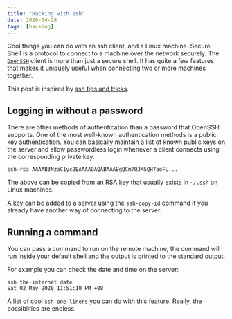 ```yaml
---
title: "Hacking with ssh"
date: 2020-04-28
tags: [hacking]
---
```


Cool things you can do with an ssh client, and a Linux machine. Secure Shell is
a protocol to connect to a machine over the network securely. The <a
href="https://www.openssh.com/" target="_blank">`OpenSSH`</a> client is more
than just a secure shell. It has quite a few features that makes it uniquely
useful when connecting two or more machines together.

This post is inspired by <a
href="https://smallstep.com/blog/ssh-tricks-and-tips/" target="_blank">ssh tips
and tricks</a>.

## Logging in without a password

There are other methods of authentication than a password that OpenSSH
supports. One of the most well-known authentication methods is a public key
authentication. You can basically maintain a list of known public keys on the
server and allow passwordless login whenever a client connects using the
corresponding private key.

```bash:title=authorized_keys
ssh-rsa AAAAB3NzaC1yc2EAAAADAQABAAABgQCm7Q3M5QH7aoFL...
```

The above can be copied from an RSA key that usually exists in `~/.ssh` on
Linux machines.

A key can be added to a server using the `ssh-copy-id` command if you already
have another way of connecting to the server.

## Running a command

You can pass a command to run on the remote machine, the command will run inside
your default shell and the output is printed to the standard output.

For example you can check the date and time on the server:

```bash{outputLines: 2}
ssh the-internet date
Sat 02 May 2020 11:51:10 PM +08
```

A list of cool [`ssh one-liners`](hacking-with-ssh-one-liners.md) you can do
with this feature. Really, the possiblities are endless.
